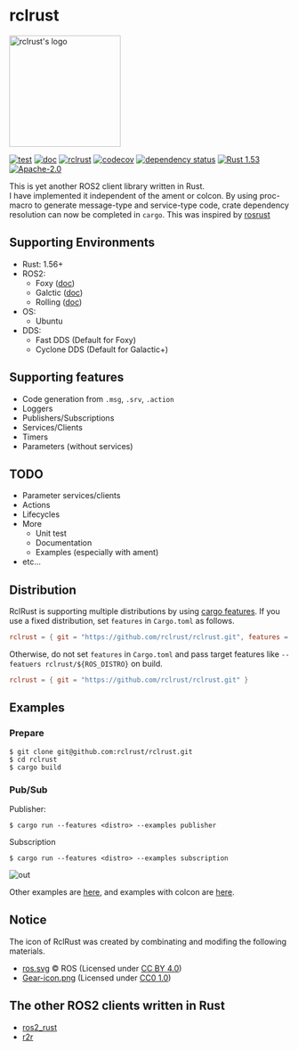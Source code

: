 # rclrust

<img src="https://user-images.githubusercontent.com/25898373/131146249-36f349ba-ce33-462d-89f8-40bfa1a9899f.png" width="200px" alt="rclrust's logo"/>

[![test](https://github.com/rclrust/rclrust/actions/workflows/test.yaml/badge.svg?branch=main)](https://github.com/rclrust/rclrust/actions/workflows/test.yaml)
[![doc](https://github.com/rclrust/rclrust/actions/workflows/doc.yaml/badge.svg?branch=main)](https://github.com/rclrust/rclrust/actions/workflows/doc.yaml)
[![rclrust](https://img.shields.io/crates/v/rclrust.svg)](https://crates.io/crates/rclrust)
[![codecov](https://codecov.io/gh/rclrust/rclrust/branch/main/graph/badge.svg)](https://codecov.io/gh/rclrust/rclrust)
[![dependency status](https://deps.rs/repo/github/rclrust/rclrust/status.svg)](https://deps.rs/repo/github/rclrust/rclrust)
[![Rust 1.53](https://img.shields.io/badge/rust-1.53+-blue.svg)](https://blog.rust-lang.org/2021/06/17/Rust-1.53.0.html)
[![Apache-2.0](https://img.shields.io/github/license/rclrust/rclrust)](https://github.com/rclrust/rclrust/blob/main/LICENSE)

This is yet another ROS2 client library written in Rust.  
I have implemented it independent of the ament or colcon.
By using proc-macro to generate message-type and service-type code, crate dependency resolution can now be completed in `cargo`. This was inspired by [rosrust](https://github.com/adnanademovic/rosrust)

## Supporting Environments

- Rust: 1.56+
- ROS2:
  - Foxy ([doc](https://rclrust.github.io/rclrust/foxy/main/rclrust/index.html))
  - Galctic ([doc](https://rclrust.github.io/rclrust/galactic/main/rclrust/index.html))
  - Rolling ([doc](https://rclrust.github.io/rclrust/rolling/main/rclrust/index.html))
- OS:
  - Ubuntu
- DDS:
  - Fast DDS (Default for Foxy)
  - Cyclone DDS (Default for Galactic+)

## Supporting features

- Code generation from `.msg`, `.srv`, `.action`
- Loggers
- Publishers/Subscriptions
- Services/Clients
- Timers
- Parameters (without services)

## TODO

- Parameter services/clients
- Actions
- Lifecycles
- More
  - Unit test
  - Documentation
  - Examples (especially with ament)
- etc...

## Distribution

RclRust is supporting multiple distributions by using [cargo features](https://doc.rust-lang.org/cargo/reference/features.html).
If you use a fixed distribution, set `features` in `Cargo.toml` as follows.

```toml
rclrust = { git = "https://github.com/rclrust/rclrust.git", features = ["foxy"] }
```

Otherwise, do not set `features` in `Cargo.toml` and pass target features like `--featuers rclrust/${ROS_DISTRO}` on build.

```toml
rclrust = { git = "https://github.com/rclrust/rclrust.git" }
```

## Examples

### Prepare

```sh-session
$ git clone git@github.com:rclrust/rclrust.git
$ cd rclrust
$ cargo build
```

### Pub/Sub

Publisher:

```sh-session
$ cargo run --features <distro> --examples publisher
```

Subscription

```sh-session
$ cargo run --features <distro> --examples subscription
```

![out](https://user-images.githubusercontent.com/25898373/128894819-f925b31f-d814-4046-a328-68bfe854d03b.gif)

Other examples are [here](https://github.com/rclrust/rclrust/tree/main/rclrust/examples), and examples with colcon are [here](https://github.com/rclrust/rclrust-examples).

## Notice

The icon of RclRust was created by combinating and modifing the following materials.

- [ros.svg](https://github.com/ros-infrastructure/artwork/blob/master/orgunits/ros.svg) © ROS (Licensed under [CC BY 4.0](https://creativecommons.org/licenses/by/4.0/))
- [Gear-icon.png](https://commons.wikimedia.org/wiki/File:Gear-icon.png) (Licensed under [CC0 1.0](https://creativecommons.org/publicdomain/zero/1.0/deed.en))

## The other ROS2 clients written in Rust

- [ros2_rust](https://github.com/ros2-rust/ros2_rust)
- [r2r](https://github.com/sequenceplanner/r2r)
